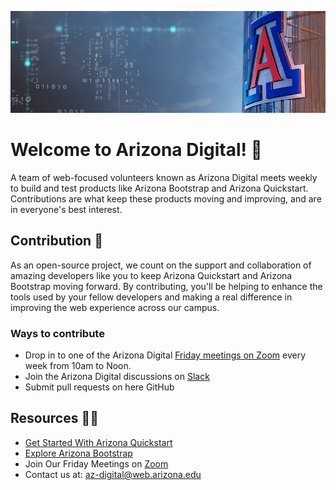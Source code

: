 ![az digital](profile/az-digital.png)


# Welcome to Arizona Digital! 🌵
A team of web-focused volunteers known as Arizona Digital meets weekly to build and test products like Arizona Bootstrap and Arizona Quickstart. Contributions are what keep these products moving and improving, and are in everyone's best interest.

## Contribution 🌈
As an open-source project, we count on the support and collaboration of amazing developers like you to keep Arizona Quickstart and Arizona Bootstrap moving forward. By contributing, you'll be helping to enhance the tools used by your fellow developers and making a real difference in improving the web experience across our campus.

### Ways to contribute

- Drop in to one of the Arizona Digital [Friday meetings on Zoom](https://arizona.zoom.us/my/azdigital) every week from 10am to Noon.
- Join the Arizona Digital discussions on [Slack](https://quickstart.arizona.edu/join-us-on-slack)
- Submit pull requests on here GitHub

## Resources 👩‍💻
- [Get Started With Arizona Quickstart](https://digital.arizona.edu/getting-started)
- [Explore Arizona Bootstrap](https://digital.arizona.edu/arizona-bootstrap)
- Join Our Friday Meetings on [Zoom](https://arizona.zoom.us/my/azdigital)
- Contact us at: [az-digital@web.arizona.edu](mailto:az-digital@web.arizona.edu)

